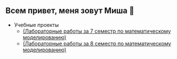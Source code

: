 ## Всем привет, меня зовут Миша 👋
- Учебные проекты
  - [(Лабораторные работы за 7 семестр по математическому моделированию)](https://github.com/Mis-prog/matmod/)
  - [(Лабораторные работы за 8 семестр по математическому моделированию)](https://github.com/Mis-prog/matmod-8sem/)
